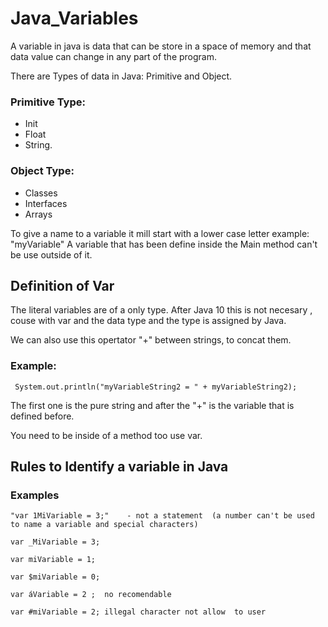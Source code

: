 # Java_Variables

A variable in java is data that can be store in a space of memory and that data value can change in any part of the program.

There are Types of data in Java: Primitive and Object.


### Primitive Type:

- Init  
- Float 
- String.


### Object Type: 

- Classes
- Interfaces
- Arrays


To give a name to a variable it mill start with a lower case letter example: "myVariable"
A variable that has been define inside the Main method can't be use outside of it.


## Definition of Var

The literal variables are of a only type.
After Java 10 this is not necesary , couse with var and the data type and the type is assigned by Java.

We can also use this opertator "+" between strings, to concat them.

### Example:
```
 System.out.println("myVariableString2 = " + myVariableString2);
```

The first one is the pure string and after the "+" is the variable that is defined before.

You need to be inside of a method too use var.


## Rules to Identify a variable in Java 

### Examples

```
"var 1MiVariable = 3;"    - not a statement  (a number can't be used to name a variable and special characters) 
 
var _MiVariable = 3;
        
var miVariable = 1;
        
var $miVariable = 0;
        
var áVariable = 2 ;  no recomendable

var #miVariable = 2; illegal character not allow  to user
```
